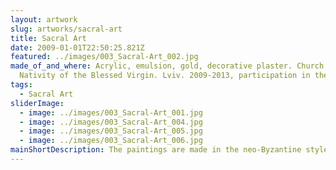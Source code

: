 ```yaml
---
layout: artwork
slug: artworks/sacral-art
title: Sacral Art
date: 2009-01-01T22:50:25.821Z
featured: ../images/003_Sacral-Art_002.jpg
made_of_and_where: Acrylic, emulsion, gold, decorative plaster. Church of the
  Nativity of the Blessed Virgin. Lviv. 2009-2013, participation in the paintings of the temple.
tags:
  - Sacral Art
sliderImage:
  - image: ../images/003_Sacral-Art_001.jpg
  - image: ../images/003_Sacral-Art_004.jpg
  - image: ../images/003_Sacral-Art_005.jpg
  - image: ../images/003_Sacral-Art_006.jpg
mainShortDescription: The paintings are made in the neo-Byzantine style. They are as close as possible to the character of the architecture of the church, built in a laconic style by the Ukrainian architect Radoslav Zhuk.
---
```

